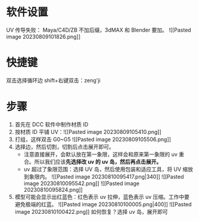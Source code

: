 # 软件设置
UV 传导失败：
Maya/C4D/ZB 不加后缀，3dMAX 和 Blender 要加。
![[Pasted image 20230809101826.png]]
# 快捷键
双击选择循环边
shift+右键双击：zeng'ji
# 步骤
1. 首先在 DCC 软件中制作材质 ID
2. 按材质 ID 平铺 UV：![[Pasted image 20230809105410.png]]
3. 打组，这样双击 G0~G5 ![[Pasted image 20230809105506.png]]
4.  选择边，然后切割，切割后点击展开即可。
    - 注意直接展开，会默认放在第一象限，这样会和原来第一象限的 uv 重合。所以我们应该**先选择改 uv 的 uv 岛，然后再点击展开。**
    - uv 超过了象限范围：选择 UV 岛，然后使用包装和适应工具，将 UV 缩放到象限内。 ![[Pasted image 20230810095417.png|340]] ![[Pasted image 20230810095542.png]] ![[Pasted image 20230810095824.png]]
5. 模型可能会显示出红蓝色：红色表示 uv 拉伸，蓝色表示 uv 压缩。工作中要避免极端的红蓝。 ![[Pasted image 20230810100005.png|400]] ![[Pasted image 20230810100422.png]] 如何恢复？选择 uv 岛，展开即可